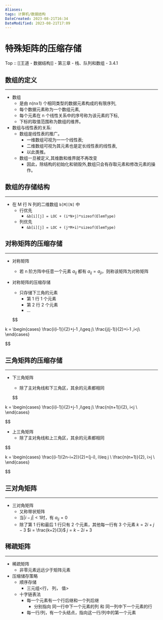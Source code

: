 ```yaml
---
Aliases: 
tags: 计算机/数据结构 
DateCreated: 2023-08-21T16:34
DateModified: 2023-08-21T17:09
---
```

# 特殊矩阵的压缩存储

Top :: [[王道 - 数据结构]] - 第三章 - 栈、队列和数组 - 3.4.1

## 数组的定义
---
- 数组
	- 是由 n(n≥1) 个相同类型的数据元素构成的有限序列,
	- 每个数据元素称为一个数组元素,
	- 每个元素在 n 个线性关系中的序号称为该元素的下标,
	- 下标的取值范围称为数组的维界。
- 数组与线性表的关系:
	- 数组是线性表的推广。
		- 一维数组可视为一一个线性表;
		- 二维数组可视为其元素也是定长线性表的线性表,
		- 以此类推。
	- 数组一旦被定义,其维数和维界就不再改变
		- 因此，除结构的初始化和销毁外,数组只会有存取元素和修改元素的操作。

## 数组的存储结构
---
- 在 M 行 N 列的二维数组 `b[M][N]` 中
	- 行优先
		- `&b[i][j] = LOC + (i*N+j)*sizeof(ElemType)`
	- 列优先
		- `&b[i][j] = LOC + (j*M+i)*sizeof(ElemType)`

## 对称矩阵的压缩存储
---
- 对称矩阵
	- 若 n 阶方阵中任意一个元素 $a_{ij}$ 都有 $a_{ij} = a_{ji}$，则称该矩阵为对称矩阵
- 对称矩阵的压缩存储
	- 只存储下三角的元素
		- 第 1 行 1 个元素
		- 第 2 行 2 个元素
		- …

  $$














k = \begin{cases}
\frac{i(i-1)}{2}+j-1 ,i\geq j\\
\frac{j(j-1)}{2}+i-1 ,i<j\\
\end{cases}

$$

## 三角矩阵的压缩存储
---
- 下三角矩阵
	- 除了主对角线和下三角区，其余的元素都相同

  $$

k = \begin{cases}
\frac{i(i-1)}{2}+j-1 ,i\geq j\\
\frac{n(n+1)}{2}, i<j \\
\end{cases}

$$

- 上三角矩阵
	- 除了主对角线和上三角区，其余的元素都相同
 
$$

k = \begin{cases}
\frac{(i-1)(2n-i+2)}{2}+(j-i), i\leq j \\
\frac{n(n+1)}{2}, i>j \\
\end{cases}

$$

## 三对角矩阵
---
- 三对角矩阵
	- 又称带状矩阵
	- 当$|i-j|<1$时，有 $a_{ij} = 0$
	- 除了第 1 行和最后 1 行只有 2 个元素，其他每一行有 3 个元素
 $k = 2i+j-3$
 $i =  \frac{k+2}{3}$
 $j = k-2i+3$

## 稀疏矩阵
---
- 稀疏矩阵
	- 非零元素远远少于矩阵元素
- 压缩储存策略
	- 顺序存储
		- 三元组<行， 列， 值>
	- 十字链表法
		- 每一个元素有一个行后继和一个列后继 
			- 分别指向 同一行中下一个元素的列 和 同一列中下一个元素的行
		- 每一行/列，有一个头结点，指向这一行/列中的第一个元素
